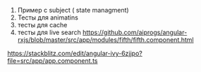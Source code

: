 1) Пример с subject ( state managment)
2) Teсты для animatins
3) тесты для сache
4) тесты для live search
https://github.com/aiprogs/angular-rxjs/blob/master/src/app/modules/fifth/fifth.component.html

https://stackblitz.com/edit/angular-ivy-6zjjpo?file=src/app/app.component.ts